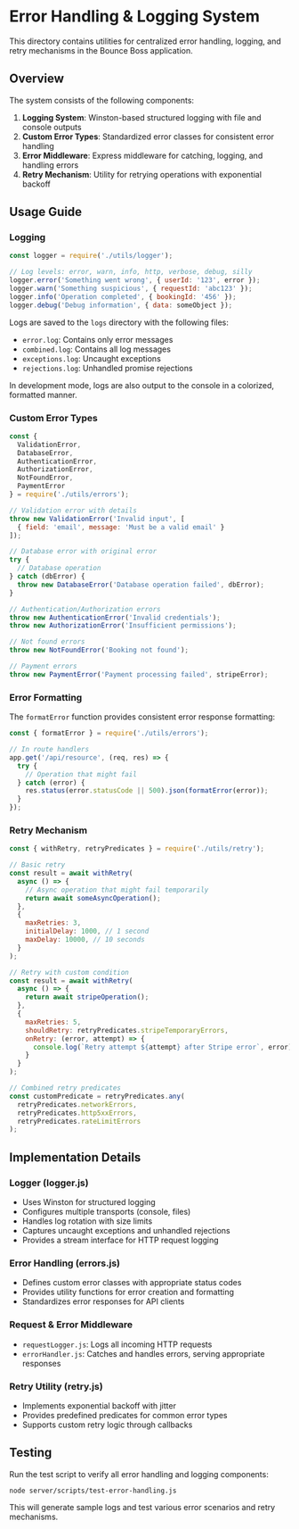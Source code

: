 # Error Handling & Logging System

This directory contains utilities for centralized error handling, logging, and retry mechanisms in the Bounce Boss application.

## Overview

The system consists of the following components:

1. **Logging System**: Winston-based structured logging with file and console outputs
2. **Custom Error Types**: Standardized error classes for consistent error handling
3. **Error Middleware**: Express middleware for catching, logging, and handling errors
4. **Retry Mechanism**: Utility for retrying operations with exponential backoff

## Usage Guide

### Logging

```javascript
const logger = require('./utils/logger');

// Log levels: error, warn, info, http, verbose, debug, silly
logger.error('Something went wrong', { userId: '123', error });
logger.warn('Something suspicious', { requestId: 'abc123' });
logger.info('Operation completed', { bookingId: '456' });
logger.debug('Debug information', { data: someObject });
```

Logs are saved to the `logs` directory with the following files:
- `error.log`: Contains only error messages
- `combined.log`: Contains all log messages
- `exceptions.log`: Uncaught exceptions
- `rejections.log`: Unhandled promise rejections

In development mode, logs are also output to the console in a colorized, formatted manner.

### Custom Error Types

```javascript
const { 
  ValidationError,
  DatabaseError,
  AuthenticationError,
  AuthorizationError,
  NotFoundError,
  PaymentError 
} = require('./utils/errors');

// Validation error with details
throw new ValidationError('Invalid input', [
  { field: 'email', message: 'Must be a valid email' }
]);

// Database error with original error
try {
  // Database operation
} catch (dbError) {
  throw new DatabaseError('Database operation failed', dbError);
}

// Authentication/Authorization errors
throw new AuthenticationError('Invalid credentials');
throw new AuthorizationError('Insufficient permissions');

// Not found errors
throw new NotFoundError('Booking not found');

// Payment errors
throw new PaymentError('Payment processing failed', stripeError);
```

### Error Formatting

The `formatError` function provides consistent error response formatting:

```javascript
const { formatError } = require('./utils/errors');

// In route handlers
app.get('/api/resource', (req, res) => {
  try {
    // Operation that might fail
  } catch (error) {
    res.status(error.statusCode || 500).json(formatError(error));
  }
});
```

### Retry Mechanism

```javascript
const { withRetry, retryPredicates } = require('./utils/retry');

// Basic retry
const result = await withRetry(
  async () => {
    // Async operation that might fail temporarily
    return await someAsyncOperation();
  },
  {
    maxRetries: 3,
    initialDelay: 1000, // 1 second
    maxDelay: 10000, // 10 seconds
  }
);

// Retry with custom condition
const result = await withRetry(
  async () => {
    return await stripeOperation();
  },
  {
    maxRetries: 5,
    shouldRetry: retryPredicates.stripeTemporaryErrors,
    onRetry: (error, attempt) => {
      console.log(`Retry attempt ${attempt} after Stripe error`, error);
    }
  }
);

// Combined retry predicates
const customPredicate = retryPredicates.any(
  retryPredicates.networkErrors,
  retryPredicates.http5xxErrors,
  retryPredicates.rateLimitErrors
);
```

## Implementation Details

### Logger (logger.js)

- Uses Winston for structured logging
- Configures multiple transports (console, files)
- Handles log rotation with size limits
- Captures uncaught exceptions and unhandled rejections
- Provides a stream interface for HTTP request logging

### Error Handling (errors.js)

- Defines custom error classes with appropriate status codes
- Provides utility functions for error creation and formatting
- Standardizes error responses for API clients

### Request & Error Middleware

- `requestLogger.js`: Logs all incoming HTTP requests
- `errorHandler.js`: Catches and handles errors, serving appropriate responses

### Retry Utility (retry.js)

- Implements exponential backoff with jitter
- Provides predefined predicates for common error types
- Supports custom retry logic through callbacks

## Testing

Run the test script to verify all error handling and logging components:

```
node server/scripts/test-error-handling.js
```

This will generate sample logs and test various error scenarios and retry mechanisms.
